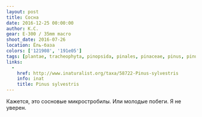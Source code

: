 ```yaml
---
layout: post
title: Сосна
date: 2016-12-25 00:00:00
author: К.С.
gear: E-300 / 35mm macro
shoot_date: 2016-07-26
location: Ёль-база
colors: ['121908', '191e05']
tags: [plantae, tracheophyta, pinopsida, pinales, pinaceae, pinus, pinus sylvestris]
links:
  -
    href: http://www.inaturalist.org/taxa/58722-Pinus-sylvestris
    info: inat
    title: Pinus sylvestris
---
```


Кажется, это сосновые микростробилы. Или молодые побеги. Я не уверен.
